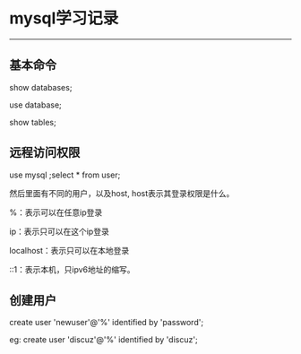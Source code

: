 # mysql学习记录

***

## 基本命令

show databases;

use database;

show tables;

## 远程访问权限

use mysql ;select * from user;

然后里面有不同的用户，以及host, host表示其登录权限是什么。

%：表示可以在任意ip登录

ip：表示只可以在这个ip登录

localhost：表示只可以在本地登录

::1：表示本机，只ipv6地址的缩写。

## 创建用户

create user  'newuser'@'%' identified by 'password';

eg: create user 'discuz'@'%' identified by 'discuz';